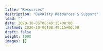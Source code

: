 ```yaml
---
title: "Resources"
description: "DevKitty Resources & Support"
lead: ""
date: 2020-10-06T08:49:15+00:00
lastmod: 2020-10-06T08:49:15+00:00
draft: false
weight: 1000
images: []
---
```

